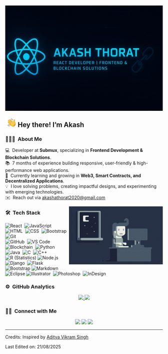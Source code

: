 <p><img src="https://github.com/akashthorat01/Akashthorat01/blob/main/assets/gitBAnner.png" alt="Akash Thorat Banner"></p>
<p><img alt="Hand Wave" src="https://raw.githubusercontent.com/AVS1508/AVS1508/master/assets/Hand%20Wave.gif" width="40" align="left"></p><h2>Hey there! I’m Akash</h2><p></p>

<h3 id="-about-me">👨🏻‍💻 &nbsp;About Me</h3>
<p>
💻 &nbsp;Developer at <b>Submux</b>, specializing in <b>Frontend Development & Blockchain Solutions</b>.<br>
📚 &nbsp;7 months of experience building responsive, user-friendly & high-performance web applications.<br>
🌱 &nbsp;Currently learning and growing in <b>Web3, Smart Contracts, and Decentralized Applications</b>.<br>
💡 &nbsp;I love solving problems, creating impactful designs, and experimenting with emerging technologies.<br>
✉️ &nbsp;Reach out via <a href="mailto:akashathorat2020@gmail.com">akashathorat2020@gmail.com</a><br>
</p>

<img alt="Night Coding" src="https://raw.githubusercontent.com/AVS1508/AVS1508/master/assets/Night-Coding.gif" align="right">

<h3 id="-tech-stack">🛠 &nbsp;Tech Stack</h3>
<p>
<img src="https://img.shields.io/badge/-React-05122A?style=flat&logo=react" alt="React">&nbsp;
<img src="https://img.shields.io/badge/-JavaScript-05122A?style=flat&logo=javascript" alt="JavaScript">&nbsp;
<img src="https://img.shields.io/badge/-HTML-05122A?style=flat&logo=HTML5" alt="HTML">&nbsp;
<img src="https://img.shields.io/badge/-CSS-05122A?style=flat&logo=CSS3&logoColor=1572B6" alt="CSS">&nbsp;
<img src="https://img.shields.io/badge/-Bootstrap-05122A?style=flat&logo=bootstrap&logoColor=563D7C" alt="Bootstrap">
<img src="https://img.shields.io/badge/-Git-05122A?style=flat&logo=git" alt="Git">&nbsp; <br>
<img src="https://img.shields.io/badge/-GitHub-05122A?style=flat&logo=github" alt="GitHub">&nbsp;
<img src="https://img.shields.io/badge/-VS Code-05122A?style=flat&logo=visual-studio-code&logoColor=007ACC" alt="VS Code">&nbsp;
<img src="https://img.shields.io/badge/-Blockchain-05122A?style=flat&logo=ethereum" alt="Blockchain">&nbsp;
<img src="https://img.shields.io/badge/-Python-05122A?style=flat&amp;logo=python" alt="Python">&nbsp;
<img src="https://img.shields.io/badge/-Java-05122A?style=flat&amp;logo=Java&amp;logoColor=FFA518" alt="Java">&nbsp;
<img src="https://img.shields.io/badge/-C-05122A?style=flat&amp;logo=C&amp;logoColor=A8B9CC" alt="C">&nbsp;
<img src="https://img.shields.io/badge/-C++-05122A?style=flat&amp;logo=C%2B%2B&amp;logoColor=00599C" alt="C++">&nbsp;</br>
<img src="https://img.shields.io/badge/-R-05122A?style=flat&amp;logo=R&amp;logoColor=276DC3" alt="R (Statistics)">
<img src="https://img.shields.io/badge/-Node.js-05122A?style=flat&amp;logo=node.js" alt="Node.js">&nbsp;
<img src="https://img.shields.io/badge/-Django-05122A?style=flat&amp;logo=django&amp;logoColor=092E20" alt="Django">&nbsp;
<img src="https://img.shields.io/badge/-Flask-05122A?style=flat&amp;logo=flask" alt="Flask">&nbsp;
<img src="https://img.shields.io/badge/-Bootstrap-05122A?style=flat&amp;logo=bootstrap&amp;logoColor=563D7C" alt="Bootstrap">
<img src="https://img.shields.io/badge/-Markdown-05122A?style=flat&amp;logo=markdown" alt="Markdown"></br>
<img src="https://img.shields.io/badge/-Eclipse-05122A?style=flat&amp;logo=eclipse-ide&amp;logoColor=2C2255" alt="Eclipse">
<img src="https://img.shields.io/badge/-Illustrator-05122A?style=flat&amp;logo=adobe-illustrator" alt="Illustrator">&nbsp;
<img src="https://img.shields.io/badge/-Photoshop-05122A?style=flat&amp;logo=adobe-photoshop" alt="Photoshop">&nbsp;
<img src="https://img.shields.io/badge/-InDesign-05122A?style=flat&amp;logo=adobe-indesign" alt="InDesign"></p>


<h3 id="️-github-analytics">⚙️ &nbsp;GitHub Analytics</h3>
<p align="center">
<a href="https://github.com/akashthorat01">
  <img height="180em" src="https://github-readme-stats-eight-theta.vercel.app/api?username=akashthorat01&show_icons=true&theme=algolia&include_all_commits=true&count_private=true"/>
  <img height="180em" src="https://github-readme-stats-eight-theta.vercel.app/api/top-langs/?username=akashthorat01&layout=compact&langs_count=8&theme=algolia"/>
</a>
</p>

<h3 id="-connect-with-me">🤝🏻 &nbsp;Connect with Me</h3>
<p align="center">
<a href="https://www.linkedin.com/in/akashthorat01"><img src="https://img.shields.io/badge/-Akash%20Thorat-0077B5?style=flat&logo=Linkedin&logoColor=white"></a>
<a href="mailto:akashthorat2023@gmail.com"><img src="https://img.shields.io/badge/-akashthorat2023@gmail.com-D14836?style=flat&logo=Gmail&logoColor=white"></a>
<a href="https://github.com/akashthorat01"><img src="https://img.shields.io/badge/-@akashthorat01-181717?style=flat&logo=GitHub&logoColor=white"></a>
</p>

<hr>
<p>Credits: Inspired by <a href="https://github.com/AVS1508">Aditya Vikram Singh</a></p>
<p>Last Edited on: 21/08/2025</p>
